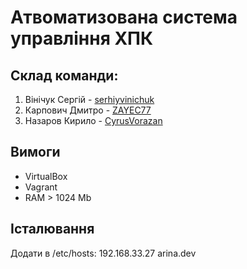 # Атвоматизована система управління ХПК #
## Склад команди: ##
1. Вінічук Сергій - [serhiyvinichuk](https://github.com/serhiyvinichuk) 
2. Карпович Дмитро - [ZAYEC77](https://github.com/ZAYEC77)
3. Назаров Кирило - [CyrusVorazan](https://github.com/CyrusVorazan)

## Вимоги 
- VirtualBox
- Vagrant
- RAM > 1024 Mb

## Істалювання
Додати в /etc/hosts:
	192.168.33.27 		arina.dev